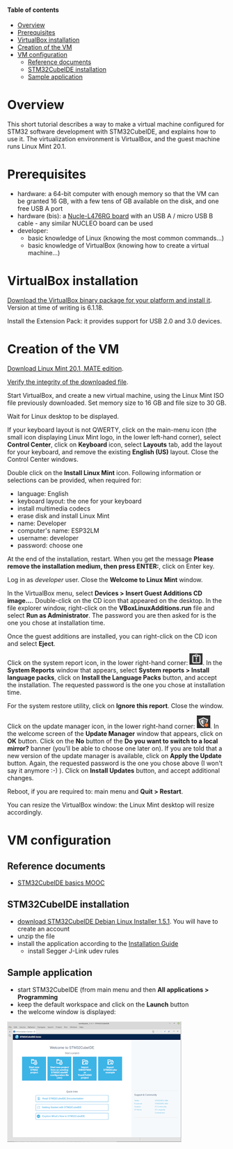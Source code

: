 #### Table of contents

* [Overview](#overview)
* [Prerequisites](#prerequisites)
* [VirtualBox installation](#virtualboxInstallation)
* [Creation of the VM](#creationOfTheVm)
* [VM configuration](#vmConfiguration)
  * [Reference documents](#referenceDocuments)
  * [STM32CubeIDE installation](stm32cubeideInstallation)
  * [Sample application](#sampleApplication)

<a name="overview"></a>
# Overview

This short tutorial describes a way to make a virtual machine configured for STM32 software development with STM32CubeIDE, and explains how to use it. The virtualization environment is VirtualBox, and the guest machine runs Linux Mint 20.1.

<a name="prerequisites"></a>
# Prerequisites

* hardware: a 64-bit computer with enough memory so that the VM can be granted 16 GB, with a few tens of GB available on the disk, and one free USB A port
* hardware (bis): a [Nucle-L476RG board](https://my.st.com/content/my_st_com/en/products/evaluation-tools/product-evaluation-tools/mcu-mpu-eval-tools/stm32-mcu-mpu-eval-tools/stm32-nucleo-boards/nucleo-l476rg.html) with an USB A / micro USB B cable - any similar NUCLEO board can be used
* developer: 
  * basic knowledge of Linux (knowing the most common commands...)
  * basic knowledge of VirtualBox (knowing how to create a virtual machine...)

<a name="virtualboxInstallation"></a>
# VirtualBox installation

[Download the VirtualBox binary package for your platform and install it](https://www.virtualbox.org/wiki/Downloads). Version at time of writing is 6.1.18.

Install the Extension Pack: it provides support for USB 2.0 and 3.0 devices.

<a name="creationOfTheVm"></a>
# Creation of the VM

[Download Linux Mint 20.1, MATE edition](https://linuxmint.com/download.php).

[Verify the integrity of the downloaded file](https://linuxmint.com/verify.php).

Start VirtualBox, and create a new virtual machine, using the Linux Mint ISO file previously downloaded. Set memory size to 16 GB and file size to 30 GB.

Wait for Linux desktop to be displayed.

If your keyboard layout is not QWERTY, click on the main-menu icon (the small icon displaying Linux Mint logo, in the lower left-hand corner), select **Control Center**, click on **Keyboard** icon, select **Layouts** tab, add the layout for your keyboard, and remove the existing **English (US)** layout. Close the Control Center windows.

Double click on the **Install Linux Mint** icon. Following information or selections can be provided, when required for:
* language: English
* keyboard layout: the one for your keyboard
* install multimedia codecs
* erase disk and install Linux Mint
* name: Developer
* computer's name: ESP32LM
* username: developer
* password: choose one

At the end of the installation, restart. When you get the message **Please remove the installation medium, then press ENTER:**, click on Enter key.

Log in as *developer* user. Close the **Welcome to Linux Mint** window.

In the VirtualBox menu, select **Devices > Insert Guest Additions CD image...**. Double-click on the CD icon that appeared on the desktop. In the file explorer window, right-click on the **VBoxLinuxAdditions.run** file and select **Run as Administrator**. The password you are then asked for is the one you chose at installation time.

Once the guest additions are installed, you can right-click on the CD icon and select **Eject**.

Click on the system report icon, in the lower right-hand corner: ![icon](images/systemReportIcon.png). In the **System Reports** window that appears, select **System reports > Install language packs**, click on **Install the Language Packs** button, and accept the installation. The requested password is the one you chose at installation time.

For the system restore utility, click on **Ignore this report**. Close the window.

Click on the update manager icon, in the lower right-hand corner: ![icon](images/updateManagerIcon.png). In the welcome screen of the **Update Manager** window that appears, click on **OK** button. Click on the **No** button of the **Do you want to switch to a local mirror?** banner (you'll be able to choose one later on). If you are told that a new version of the update manager is available, click on **Apply the Update** button. Again, the requested password is the one you chose above (I won't say it anymore :-) ). Click on **Install Updates** button, and accept additional changes.

Reboot, if you are required to: main menu and **Quit > Restart**.

You can resize the VirtualBox window: the Linux Mint desktop will resize accordingly.

<a name="vmConfiguration"></a>
# VM configuration

<a name="referenceDocuments"></a>
## Reference documents

* [STM32CubeIDE basics MOOC](https://www.st.com/content/st_com/en/support/learning/stm32-education/stm32-moocs/STM32CubeIDE_basics_MOOC.html)

<a name="stm32cubeideInstallation"></a>
## STM32CubeIDE installation

* [download STM32CubeIDE Debian Linux Installer 1.5.1](https://my.st.com/content/my_st_com/en/products/development-tools/software-development-tools/stm32-software-development-tools/stm32-ides/stm32cubeide.html). You will have to create an account
* unzip the file
* install the application according to the [Installation Guide](https://my.st.com/resource/en/user_manual/dm00603964-stm32cubeide-installation-guide-stmicroelectronics.pdf)
  * install Segger J-Link udev rules

<a name="sampleApplication"></a>
## Sample application

* start STM32CubeIDE (from main menu and then **All applications > Programming**
* keep the default workspace and click on the **Launch** button
* the welcome window is displayed:

<a href="images/welcomeWindow.png">![welcome window](images/welcomeWindow-medium.png)</a>
